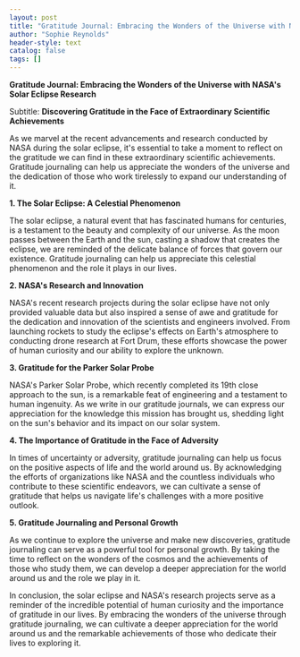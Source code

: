 ```yaml
---
layout: post
title: "Gratitude Journal: Embracing the Wonders of the Universe with NASA's Solar Eclipse Research"
author: "Sophie Reynolds"
header-style: text
catalog: false
tags: []
---
```


**Gratitude Journal: Embracing the Wonders of the Universe with NASA's Solar Eclipse Research**

Subtitle: **Discovering Gratitude in the Face of Extraordinary Scientific Achievements**

As we marvel at the recent advancements and research conducted by NASA during the solar eclipse, it's essential to take a moment to reflect on the gratitude we can find in these extraordinary scientific achievements. Gratitude journaling can help us appreciate the wonders of the universe and the dedication of those who work tirelessly to expand our understanding of it.

**1. The Solar Eclipse: A Celestial Phenomenon**

The solar eclipse, a natural event that has fascinated humans for centuries, is a testament to the beauty and complexity of our universe. As the moon passes between the Earth and the sun, casting a shadow that creates the eclipse, we are reminded of the delicate balance of forces that govern our existence. Gratitude journaling can help us appreciate this celestial phenomenon and the role it plays in our lives.

**2. NASA's Research and Innovation**

NASA's recent research projects during the solar eclipse have not only provided valuable data but also inspired a sense of awe and gratitude for the dedication and innovation of the scientists and engineers involved. From launching rockets to study the eclipse's effects on Earth's atmosphere to conducting drone research at Fort Drum, these efforts showcase the power of human curiosity and our ability to explore the unknown.

**3. Gratitude for the Parker Solar Probe**

NASA's Parker Solar Probe, which recently completed its 19th close approach to the sun, is a remarkable feat of engineering and a testament to human ingenuity. As we write in our gratitude journals, we can express our appreciation for the knowledge this mission has brought us, shedding light on the sun's behavior and its impact on our solar system.

**4. The Importance of Gratitude in the Face of Adversity**

In times of uncertainty or adversity, gratitude journaling can help us focus on the positive aspects of life and the world around us. By acknowledging the efforts of organizations like NASA and the countless individuals who contribute to these scientific endeavors, we can cultivate a sense of gratitude that helps us navigate life's challenges with a more positive outlook.

**5. Gratitude Journaling and Personal Growth**

As we continue to explore the universe and make new discoveries, gratitude journaling can serve as a powerful tool for personal growth. By taking the time to reflect on the wonders of the cosmos and the achievements of those who study them, we can develop a deeper appreciation for the world around us and the role we play in it.

In conclusion, the solar eclipse and NASA's research projects serve as a reminder of the incredible potential of human curiosity and the importance of gratitude in our lives. By embracing the wonders of the universe through gratitude journaling, we can cultivate a deeper appreciation for the world around us and the remarkable achievements of those who dedicate their lives to exploring it.